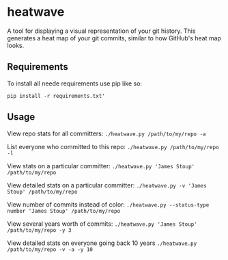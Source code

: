 # heatwave

A tool for displaying a visual representation of your git history. This generates a heat map of your git commits, similar to how GitHub's heat map looks.


## Requirements

To install all neede requirements use pip like so:

```pip install -r requirements.txt'```

  
## Usage

View repo stats for all committers:
```./heatwave.py /path/to/my/repo -a```


List everyone who committed to this repo:
```./heatwave.py /path/to/my/repo -l```


View stats on a particular committer:
```./heatwave.py 'James Stoup' /path/to/my/repo```


View detailed stats on a particular committer:
```./heatwave.py -v 'James Stoup' /path/to/my/repo```


View number of commits instead of color:
```./heatwave.py --status-type number 'James Stoup' /path/to/my/repo```


View several years worth of commits:
```./heatwave.py 'James Stoup' /path/to/my/repo -y 3```


View detailed stats on everyone going back 10 years
```./heatwave.py /path/to/my/repo -v -a -y 10```

